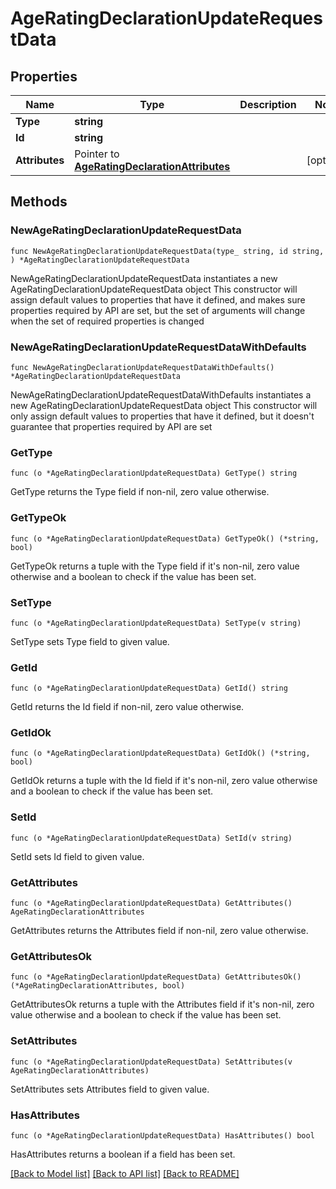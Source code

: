 # AgeRatingDeclarationUpdateRequestData

## Properties

Name | Type | Description | Notes
------------ | ------------- | ------------- | -------------
**Type** | **string** |  | 
**Id** | **string** |  | 
**Attributes** | Pointer to [**AgeRatingDeclarationAttributes**](AgeRatingDeclaration_attributes.md) |  | [optional] 

## Methods

### NewAgeRatingDeclarationUpdateRequestData

`func NewAgeRatingDeclarationUpdateRequestData(type_ string, id string, ) *AgeRatingDeclarationUpdateRequestData`

NewAgeRatingDeclarationUpdateRequestData instantiates a new AgeRatingDeclarationUpdateRequestData object
This constructor will assign default values to properties that have it defined,
and makes sure properties required by API are set, but the set of arguments
will change when the set of required properties is changed

### NewAgeRatingDeclarationUpdateRequestDataWithDefaults

`func NewAgeRatingDeclarationUpdateRequestDataWithDefaults() *AgeRatingDeclarationUpdateRequestData`

NewAgeRatingDeclarationUpdateRequestDataWithDefaults instantiates a new AgeRatingDeclarationUpdateRequestData object
This constructor will only assign default values to properties that have it defined,
but it doesn't guarantee that properties required by API are set

### GetType

`func (o *AgeRatingDeclarationUpdateRequestData) GetType() string`

GetType returns the Type field if non-nil, zero value otherwise.

### GetTypeOk

`func (o *AgeRatingDeclarationUpdateRequestData) GetTypeOk() (*string, bool)`

GetTypeOk returns a tuple with the Type field if it's non-nil, zero value otherwise
and a boolean to check if the value has been set.

### SetType

`func (o *AgeRatingDeclarationUpdateRequestData) SetType(v string)`

SetType sets Type field to given value.


### GetId

`func (o *AgeRatingDeclarationUpdateRequestData) GetId() string`

GetId returns the Id field if non-nil, zero value otherwise.

### GetIdOk

`func (o *AgeRatingDeclarationUpdateRequestData) GetIdOk() (*string, bool)`

GetIdOk returns a tuple with the Id field if it's non-nil, zero value otherwise
and a boolean to check if the value has been set.

### SetId

`func (o *AgeRatingDeclarationUpdateRequestData) SetId(v string)`

SetId sets Id field to given value.


### GetAttributes

`func (o *AgeRatingDeclarationUpdateRequestData) GetAttributes() AgeRatingDeclarationAttributes`

GetAttributes returns the Attributes field if non-nil, zero value otherwise.

### GetAttributesOk

`func (o *AgeRatingDeclarationUpdateRequestData) GetAttributesOk() (*AgeRatingDeclarationAttributes, bool)`

GetAttributesOk returns a tuple with the Attributes field if it's non-nil, zero value otherwise
and a boolean to check if the value has been set.

### SetAttributes

`func (o *AgeRatingDeclarationUpdateRequestData) SetAttributes(v AgeRatingDeclarationAttributes)`

SetAttributes sets Attributes field to given value.

### HasAttributes

`func (o *AgeRatingDeclarationUpdateRequestData) HasAttributes() bool`

HasAttributes returns a boolean if a field has been set.


[[Back to Model list]](../README.md#documentation-for-models) [[Back to API list]](../README.md#documentation-for-api-endpoints) [[Back to README]](../README.md)


